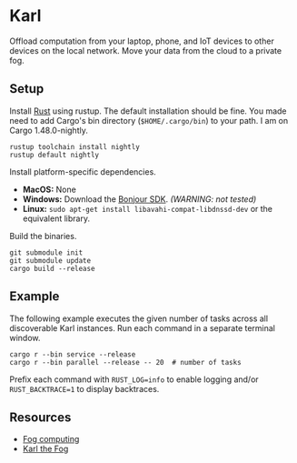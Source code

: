 # Karl
Offload computation from your laptop, phone, and IoT devices to other devices on the local network. Move your data from the cloud to a private fog.

## Setup
Install [Rust](https://www.rust-lang.org/tools/install) using rustup. The default installation should be fine. You made need to add Cargo's bin directory (`$HOME/.cargo/bin`) to your path. I am on Cargo 1.48.0-nightly.

```
rustup toolchain install nightly
rustup default nightly
```

Install platform-specific dependencies.
* **MacOS:** None
* **Windows:** Download the [Bonjour SDK](https://developer.apple.com/bonjour/). _(WARNING: not tested)_
* **Linux:** `sudo apt-get install libavahi-compat-libdnssd-dev` or the equivalent library.

Build the binaries.

```
git submodule init
git submodule update
cargo build --release
```

## Example
The following example executes the given number of tasks across all discoverable Karl instances. Run each command in a separate terminal window.

```
cargo r --bin service --release
cargo r --bin parallel --release -- 20  # number of tasks
```

Prefix each command with `RUST_LOG=info` to enable logging and/or `RUST_BACKTRACE=1` to display backtraces.

## Resources
* [Fog computing](https://en.wikipedia.org/wiki/Fog_computing)
* [Karl the Fog](https://en.wikipedia.org/wiki/San_Francisco_fog)